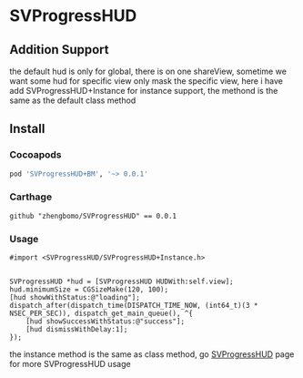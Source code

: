 # SVProgressHUD

## Addition Support
the default hud is only for global, there is on one shareView, sometime we want some hud for specific view only mask the specific view, here i have add SVProgressHUD+Instance for instance support, the methond is the same as the default class method


## Install
### Cocoapods
```bash
pod 'SVProgressHUD+BM', '~> 0.0.1'
```

### Carthage
```
github "zhengbomo/SVProgressHUD" == 0.0.1
```

### Usage
```objc
#import <SVProgressHUD/SVProgressHUD+Instance.h>


SVProgressHUD *hud = [SVProgressHUD HUDWith:self.view];
hud.minimumSize = CGSizeMake(120, 100);
[hud showWithStatus:@"loading"];
dispatch_after(dispatch_time(DISPATCH_TIME_NOW, (int64_t)(3 * NSEC_PER_SEC)), dispatch_get_main_queue(), ^{
    [hud showSuccessWithStatus:@"success"];
    [hud dismissWithDelay:1];
});
```

the instance method is the same as class method, go [SVProgressHUD](https://github.com/SVProgressHUD/SVProgressHUD) page for more SVProgressHUD usage


